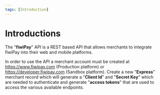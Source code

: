 ```yaml
---
tags: [Introduction]
---
```


# Introductions

The "**fiwiPay**" API is a REST based API that allows merchants to integrate fiwiPay into their web and mobile platforms.

In order to use the API a merchant account must be created at <https://www.fiwipay.com> (Production platform) or <https://developer.fiwipay.com> (Sandbox platform). Create a new "**Express**" merchant record which will generate a "**Client Id**" and "**Secret Key**" which are needed to authenticate and generate "**access tokens**" that are used to access the various available endpoints.